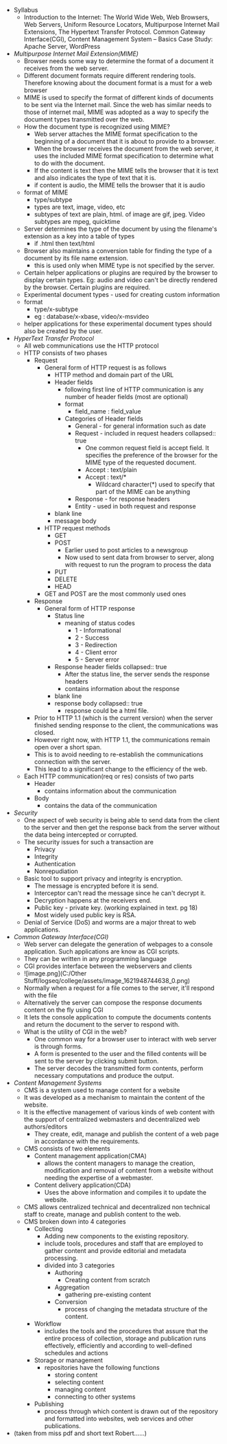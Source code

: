 - Syllabus
  - Introduction to the Internet: The World Wide Web, Web Browsers, Web Servers, Uniform Resource Locators, Multipurpose Internet Mail Extensions, The Hypertext Transfer Protocol. Common Gateway Interface(CGI), Content Management System – Basics Case Study: Apache Server, WordPress
- *Multipurpose Internet Mail Extension(MIME)*
  - Browser needs some way to determine the format of a document it receives from the web server.
  - Different document formats require different rendering tools. Therefore knowing about the document format is a must for a web browser
  - MIME is used to specify the format of different kinds of documents to be sent via the Internet mail. Since the web has similar needs to those of internet mail, MIME was adopted as a way to specify the document types transmitted over the web.
  - How the document type is recognized using MIME?
    - Web server attaches the MIME format specification to the beginning of a document that it is about to provide to a browser.
    - When the browser receives the document from the web server, it uses the included MIME format specification to determine what to do with the document.
    - If the content is text then the MIME tells the browser that it is text and also indicates the type of text that it is.
    - if content is audio, the MIME tells the browser that it is audio
  - format of MIME
    - type/subtype
    - types are text, image, video, etc
    - subtypes of text are plain, html. of image are gif, jpeg. Video subtypes are mpeg, quicktime
  - Server determines the type of the document by using the filename's extension as a key into a table of types
    - if .html then text/html
  - Browser also maintains a conversion table for finding the type of a document by its file name extension.
    - this is used only when MIME type is not specified by the server.
  - Certain helper applications or plugins are required by the browser to display certain types. Eg: audio and video can't be directly rendered by the browser. Certain plugins are required.
  - Experimental document types - used for creating custom information
  - format
    - type/x-subtype
    - eg : database/x-xbase, video/x-msvideo
  - helper applications for these experimental document types should also be created by the user.
- *HyperText Transfer Protocol*
  - All web communications use the HTTP protocol
  - HTTP consists of two phases
    - Request
      - General form of HTTP request is as follows
        - HTTP method and domain part of the URL
        - Header fields
          - following first line of HTTP communication is any number of header fields (most are optional)
          - format
            - field_name : field_value
          - Categories of Header fields
            - General - for general information such as date
            - Request - included in request headers
              collapsed:: true
              - One common request field is accept field. It specifies the preference of the browser for the MIME type of the requested document.
              - Accept : text/plain
              - Accept : text/*
                - Wildcard character(*) used to specify that part of the MIME can be anything
            - Response - for response headers
            - Entity - used in both request and response
        - blank line
        - message body
      - HTTP request methods
        - GET
        - POST
          - Earlier used to post articles to a newsgroup
          - Now used to sent data from browser to server, along with request to run the program to process the data
        - PUT
        - DELETE
        - HEAD
      - GET and POST are the most commonly used ones
    - Response
      - General form of HTTP response
        - Status line
          - meaning of status codes
            - 1 - Informational
            - 2 - Success
            - 3 - Redirection
            - 4 - Client error
            - 5 - Server error
        - Response header fields
          collapsed:: true
          - After the status line, the server sends the response headers
          - contains information about the response
        - blank line
        - response body
          collapsed:: true
          - response could be a html file.
    - Prior to HTTP 1.1 (which is the current version) when the server finished sending response to the client, the communications was closed.
    - However right now, with HTTP 1.1, the communications remain open over a short span.
    - This is to avoid needing to re-establish the communications connection with the server.
    - This lead to a significant change to the efficiency of the web.
  - Each HTTP communication(req or res) consists of two parts
    - Header
      - contains information about the communication
    - Body
      - contains the data of the communication
- *Security*
  - One aspect of web security is being able to send data from the client to the server and then get the response back from the server without the data being intercepted or corrupted.
  - The security issues for such a transaction are
    - Privacy
    - Integrity
    - Authentication
    - Nonrepudiation
  - Basic tool to support privacy and integrity is encryption.
    - The message is encrypted before it is send.
    - Interceptor can't read the message since he can't decrypt it.
    - Decryption happens at the receivers end.
    - Public key - private key. (working explained in text. pg 18)
    - Most widely used public key is RSA.
  - Denial of Service (DoS) and worms are a major threat to web applications.
- *Common Gateway Interface(CGI)*
  - Web server can delegate the generation of webpages to a console application. Such applications are know as CGI scripts.
  - They can be written in any programming language
  - CGI provides interface between the webservers and clients
  - ![image.png](C:/Other Stuff/logseq/college/assets/image_1621948744638_0.png)
  - Normally when a request for a file comes to the server, it'll respond with the file
  - Alternatively the server can compose the response documents content on the fly using CGI
  - It lets the console application to compute the documents contents and return the document to the server to respond with.
  - What is the utility of CGI in the web?
    - One common way for a browser user to interact with web server is through forms.
    - A form is presented to the user and the filled contents will be sent to the server by clicking submit button.
    - The server decodes the transmitted form contents, perform necessary computations and produce the output.
- *Content Management Systems*
  - CMS is a system used to manage content for a website
  - It was developed as a mechanism to maintain the content of the website.
  - It is the effective management of various kinds of web content with the support of centralized webmasters and decentralized web authors/editors
    - They create, edit, manage and publish the content of a web page in accordance with the requirements.
  - CMS consists of two elements
    - Content management application(CMA)
      - allows the content managers to manage the creation, modification and removal of content from a website without needing the expertise of a webmaster.
    - Content delivery application(CDA)
      - Uses the above information and compiles it to update the website.
  - CMS allows centralized technical and decentralized non technical staff to create, manage and publish content to the web.
  - CMS broken down into 4 categories
    - Collecting
      - Adding new components to the existing repository.
      - include tools, procedures and staff that are employed to gather content and provide editorial and metadata processing.
      - divided into 3 categories
        - Authoring
          - Creating content from scratch
        - Aggregation
          - gathering pre-existing content
        - Conversion
          - process of changing the metadata structure of the content.
    - Workflow
      - includes the tools and the procedures that assure that the entire process of collection, storage and publication runs effectively, efficiently and according to well-defined schedules and actions
    - Storage or management
      - repositories have the following functions
        - storing content
        - selecting content
        - managing content
        - connecting to other systems
    - Publishing
      - process through which content is drawn out of the repository and formatted into websites, web services and other publications.
- (taken from miss pdf and short text Robert......)